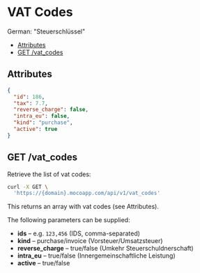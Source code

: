 # VAT Codes

German: "Steuerschlüssel"

<!-- TOC -->

- [Attributes](#attributes)
- [GET /vat_codes](#get-vat_codes)

<!-- /TOC -->

## Attributes

```json
{
  "id": 186,
  "tax": 7.7,
  "reverse_charge": false,
  "intra_eu": false,
  "kind": "purchase",
  "active": true
}
```

## GET /vat_codes

Retrieve the list of vat codes:

```bash
curl -X GET \
  'https://{domain}.mocoapp.com/api/v1/vat_codes'
```

This returns an array with vat codes (see Attributes).

The following parameters can be supplied:

- **ids** – e.g. `123,456` (IDS, comma-separated)
- **kind** – purchase/invoice (Vorsteuer/Umsatzsteuer)
- **reverse_charge** – true/false (Umkehr Steuerschuldnerschaft)
- **intra_eu** – true/false (Innergemeinschaftliche Leistung)
- **active** – true/false
